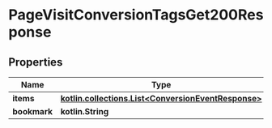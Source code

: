 
# PageVisitConversionTagsGet200Response

## Properties
| Name | Type | Description | Notes |
| ------------ | ------------- | ------------- | ------------- |
| **items** | [**kotlin.collections.List&lt;ConversionEventResponse&gt;**](ConversionEventResponse.md) |  |  |
| **bookmark** | **kotlin.String** |  |  [optional] |



